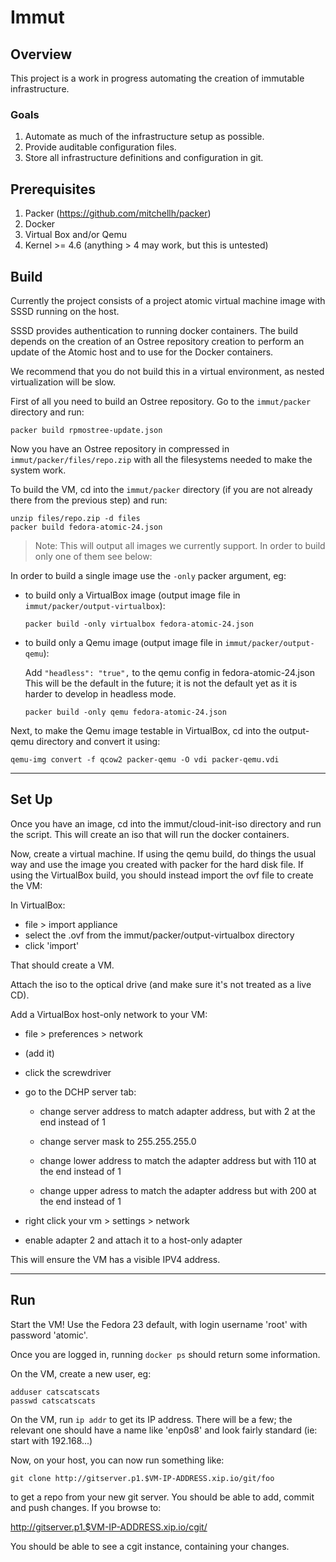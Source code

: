 # Immut

## Overview

This project is a work in progress automating the creation of immutable
infrastructure.

### Goals

1. Automate as much of the infrastructure setup as possible.
2. Provide auditable configuration files.
3. Store all infrastructure definitions and configuration in git.

## Prerequisites

1. Packer (https://github.com/mitchellh/packer)
2. Docker
3. Virtual Box and/or Qemu
4. Kernel >= 4.6 (anything > 4 may work, but this is untested)

## Build

Currently the project consists of a project atomic virtual machine image with
SSSD running on the host. 

SSSD provides authentication to running docker containers. The build depends
on the creation of an Ostree repository creation to perform an update of the
Atomic host and to use for the Docker containers.

We recommend that you do not build this in a virtual environment, as nested
virtualization will be slow.

First of all you need to build an Ostree repository. Go to the
`immut/packer` directory and run:

    packer build rpmostree-update.json

Now you have an Ostree repository in compressed in `immut/packer/files/repo.zip`
with all the filesystems needed to make the system work.

To build the VM, cd into the `immut/packer` directory (if you are not already
there from the previous step) and run:

    unzip files/repo.zip -d files
    packer build fedora-atomic-24.json

> Note: This will output all images we currently support. In order to build
> only one of them see below:


In order to build a single image use the `-only` packer argument, eg:

*   to build only a VirtualBox image (output image file in `immut/packer/output-virtualbox`):

        packer build -only virtualbox fedora-atomic-24.json

*   to build only a Qemu image (output image file in `immut/packer/output-qemu`):

    Add `"headless": "true",` to the qemu config in fedora-atomic-24.json
    This will be the default in the future; it is not the default yet
    as it is harder to develop in headless mode.

        packer build -only qemu fedora-atomic-24.json

Next, to make the Qemu image testable in VirtualBox, cd into the
output-qemu directory and convert it using:

    qemu-img convert -f qcow2 packer-qemu -O vdi packer-qemu.vdi

---

## Set Up

Once you have an image, cd into the immut/cloud-init-iso directory and run
the script. This will create an iso that will run the docker containers.

Now, create a virtual machine. If using the qemu build, do things the usual
way and use the image you created with packer for the hard disk file. If using
the VirtualBox build, you should instead import the ovf file to create the
VM:

In VirtualBox:

  * file > import appliance
  * select the .ovf from the immut/packer/output-virtualbox directory
  * click 'import'

That should create a VM.

Attach the iso to the optical drive (and make sure it's not
treated as a live CD).

Add a VirtualBox host-only network to your VM:

* file > preferences > network

* (add it)

* click the screwdriver

* go to the DCHP server tab:

  * change server address to match adapter address, but with 2
    at the end instead of 1

  * change server mask to 255.255.255.0

  * change lower address to match the adapter address but with 
    110 at the end instead of 1

  * change upper adress to match the adapter address but with 200
    at the end instead of 1

* right click your vm > settings > network

* enable adapter 2 and attach it to a host-only adapter

This will ensure the VM has a visible IPV4 address.

---

## Run

Start the VM! Use the Fedora 23 default, with login username 'root' with
password 'atomic'.

Once you are logged in, running `docker ps` should return some information.

On the VM, create a new user, eg:

    adduser catscatscats
    passwd catscatscats

On the VM, run `ip addr` to get its IP address. There will be a few; the
relevant one should have a name like 'enp0s8' and look fairly standard
(ie: start with 192.168...)

Now, on your host, you can now run something like: 

    git clone http://gitserver.p1.$VM-IP-ADDRESS.xip.io/git/foo

to get a repo from your new git server. You should be able to add, commit
and push changes. If you browse to:

  http://gitserver.p1.$VM-IP-ADDRESS.xip.io/cgit/

You should be able to see a cgit instance, containing your changes.
